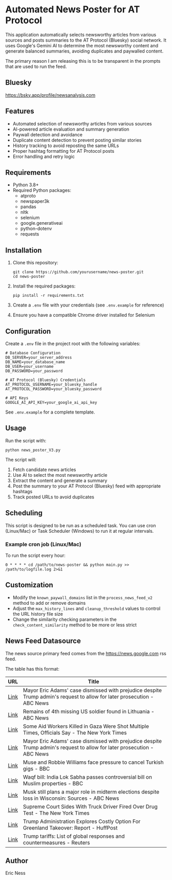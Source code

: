# Automated News Poster for AT Protocol

This application automatically selects newsworthy articles from various sources and posts summaries to the AT Protocol (Bluesky) social network. It uses Google's Gemini AI to determine the most newsworthy content and generate balanced summaries, avoiding duplicates and paywalled content.

The primary reason I am releasing this is to be transparent in the prompts that are used to run the feed.

## Bluesky 

https://bsky.app/profile/newsanalysis.com

## Features

- Automated selection of newsworthy articles from various sources
- AI-powered article evaluation and summary generation
- Paywall detection and avoidance
- Duplicate content detection to prevent posting similar stories
- History tracking to avoid reposting the same URLs
- Proper hashtag formatting for AT Protocol posts
- Error handling and retry logic

## Requirements

- Python 3.8+
- Required Python packages:
  - atproto
  - newspaper3k
  - pandas
  - nltk
  - selenium
  - google.generativeai
  - python-dotenv
  - requests

## Installation

1. Clone this repository:
   ```
   git clone https://github.com/yourusername/news-poster.git
   cd news-poster
   ```

2. Install the required packages:
   ```
   pip install -r requirements.txt
   ```

3. Create a `.env` file with your credentials (see `.env.example` for reference)

4. Ensure you have a compatible Chrome driver installed for Selenium

## Configuration

Create a `.env` file in the project root with the following variables:

```
# Database Configuration
DB_SERVER=your_server_address
DB_NAME=your_database_name
DB_USER=your_username
DB_PASSWORD=your_password

# AT Protocol (Bluesky) Credentials
AT_PROTOCOL_USERNAME=your_bluesky_handle
AT_PROTOCOL_PASSWORD=your_bluesky_password

# API Keys
GOOGLE_AI_API_KEY=your_google_ai_api_key
```

See `.env.example` for a complete template.

## Usage

Run the script with:

```
python news_poster_V3.py
```

The script will:
1. Fetch candidate news articles
2. Use AI to select the most newsworthy article
3. Extract the content and generate a summary
4. Post the summary to your AT Protocol (Bluesky) feed with appropriate hashtags
5. Track posted URLs to avoid duplicates

## Scheduling

This script is designed to be run as a scheduled task. You can use cron (Linux/Mac) or Task Scheduler (Windows) to run it at regular intervals.

### Example cron job (Linux/Mac)

To run the script every hour:

```
0 * * * * cd /path/to/news-poster && python main.py >> /path/to/logfile.log 2>&1
```

## Customization

- Modify the `known_paywall_domains` list in the `process_news_feed_v2` method to add or remove domains
- Adjust the `max_history_lines` and `cleanup_threshold` values to control the URL history file size
- Change the similarity checking parameters in the `check_content_similarity` method to be more or less strict

## News Feed Datasource

The news source primary feed comes from the https://news.google.com rss feed.

The table has this format:

| URL | Title |
|-----|-------|
| [Link](https://news.google.com/rss/articles/CBMiqgFBVV95cUxPa2R1Qk1OMFlIbVNrR2lySW5BeXZwNWwxSUJVS2haZ25rd1Jfd2pjU1hhNmkwTFlscHBnTnpvdzhEQnRwbng5T3BwZzJreUZuZUNxcklUQUpGSWNBVkp4c3poQ0FnZzM0UkhockprR0FuWlRjTWNEbFF1OHBPbWlwYjR2SGNqTEwtdldCOUowSHFpMjQ0RUlfYURPMzNqRTVzai0xZzBBMWJFUQ?oc=5) | Mayor Eric Adams' case dismissed with prejudice despite Trump admin's request to allow for later prosecution - ABC News |
| [Link](https://news.google.com/rss/articles/CBMipAFBVV95cUxPckVuNkFqclBocExaZkZYZE5IVE10c3VlcU5fYkpHcUFtQ2M0MzJxcWF6QUwtMjIySmw4ZFJXS3RsbGxpM1RJU0RPcUpGWWtUaEN1R1NfaWR0R2dBdWFQeVFna25OeUJYOHVycW5sNGEzREhnRy1mSkt6UVpYN0RPOVBXaVJVNnpFeGM5bkVaM1Zhbzl1NU4yQlhfUWlmbGVTYUxXLdIBqgFBVV95cUxPeVIweXVIUjVsWFFTMjNkSDI1X2RadVJEM01NZFNzc3ZjOGZxdHh0ZEtTYkVac3FfZy1PQ2ZjUVlhNTFpa0s2VjhvcEtSQklWRngxWUZfeXhRNW9HWXhoWVhMcHFwTk84WVhkLU9FN0NKVG5aMm1oUkkyaHc2SDVsZ1hubGZHSFZXYjBaN21SS3ZrMXhGc09lMEN5OFgtdXhpSnVHTHVhX0R3QQ?oc=5) | Remains of 4th missing US soldier found in Lithuania - ABC News |
| [Link](https://news.google.com/rss/articles/CBMikgFBVV95cUxOclBiMmhDRHZHSVRDTlpRRUtJNTJUNXJFaVVaUmh6eW96ZkpQVTR4V01yMWxVUnlYWnZzNGFJWFZNM2hhSmczNjU1bkRWV0MtN2lsTW1pT2o0WDRYbTQ4UzhfUTFxYVFPeWs3NUY1SE5IWmZmalZwWURkdEhlWGJwelZPTkFVT1k5Qjl5UWU2UFl4dw?oc=5) | Some Aid Workers Killed in Gaza Were Shot Multiple Times, Officials Say - The New York Times |
| [Link](https://news.google.com/rss/articles/CBMiqgFBVV95cUxPa2R1Qk1OMFlIbVNrR2lySW5BeXZwNWwxSUJVS2haZ25rd1Jfd2pjU1hhNmkwTFlscHBnTnpvdzhEQnRwbng5T3BwZzJreUZuZUNxcklUQUpGSWNBVkp4c3poQ0FnZzM0UkhockprR0FuWlRjTWNEbFF1OHBPbWlwYjR2SGNqTEwtdldCOUowSHFpMjQ0RUlfYURPMzNqRTVzai0xZzBBMWJFUdIBrwFBVV95cUxOeGM3RGdPV2FzTDFVcjRqWGE2aHRnd21lVlF1bEZFSUtlNnNKMnR1blhQa3hyOVZVeDlaWUpPVFVBaXZ2WXFSTDBWVzdFdXRFTGVGSW55R3FlOE1BT3RNQ1hXbFdPcE1Eck96M1ZTYnQ0RUZ2QTJHd0Q5RGljaFJORjBndS11bVBSSU05OWV2QkZqSVdKZ3laMF9ycXZzMlp0bm9tTlVvUmFPWVE2MW5v?oc=5) | Mayor Eric Adams' case dismissed with prejudice despite Trump admin's request to allow for later prosecution - ABC News |
| [Link](https://news.google.com/rss/articles/CBMiWkFVX3lxTE1HQVA3Mkdsb2dPcmd5M0FIU3RhR3JCckRzNjlzVDB5Yk5BamlqTHBNd1ZqVGlvVG44SUlOZFhSN3JBaFJXS1JFbVBFRG5pVUpHWGpfT0ZwR180QdIBX0FVX3lxTE9HRW9LV3ZDSDUzNnM2TklGa1dWZ2lLN01ZV19rOEQ5QXJ5cXo1dk9Gb0VIQTZIOG5lT1NoX3RMdlVhc2o4akZRcm5FN2Z4ejNFRWh5Y3IyY2JnUTIzX1pz?oc=5) | Muse and Robbie Williams face pressure to cancel Turkish gigs - BBC |
| [Link](https://news.google.com/rss/articles/CBMiWkFVX3lxTE4zUGFZMi1xNXBGMG5hVUhrUGI2YTh0U1dmV0NhaFRDRFZVRDBzcUlVVFBrVS1qY2ROcUxCN0FtdUp2M2VhMFdjc1MwOFl0V2RfQzRjYnpzMEZ4Zw?oc=5) | Waqf bill: India Lok Sabha passes controversial bill on Muslim properties - BBC |
| [Link](https://news.google.com/rss/articles/CBMipgFBVV95cUxNbmtkRDJmMExiNk1UQmxJNkRVWldpRjVFbjhISmYxRG9obWdPN3dBd2lZR1lGRV9RMnpNTVpsdHFzclpTVGMwVWhBbzlBM3VnRk5Qd1NLeEM3QnB2NXZycW1CTm5TMUdVX3NCY1E5N3hQT0JEQXdLcGxKRk9NdHRxOEpsRnU5X0hLMWtSTW53b1ctWWF0d1BDMER1LWhhVTdPdk92MER30gGrAUFVX3lxTE1iMFdsUDl3enp6Rms5OGNVZDVlNFVTNHdEQmZubE1MeXJVWlRHMl80NFdocVlzSy1paXVlbUF2YmwwSWNlZXVpME10YkZGMnltZmlFaVNTOXZmOExQeE9uVFVfTWk4ZE9pVVd6dUVqLWhhRmZiQmFVeHE1NnBBZUFGQVhBeDVWSGNVSnowRjlURkNMLXpBX0ZBT2owMXBVa3RCVlFaYWU0ZW5rMA?oc=5) | Musk still plans a major role in midterm elections despite loss in Wisconsin: Sources - ABC News |
| [Link](https://news.google.com/rss/articles/CBMieEFVX3lxTE5NZEtIb2NXNjlvbkJFdENRWnl5R283bHdxS01HQ2JfVlg1NHAxYXk5enJoQnVHSE9UMVVPOUhaalEzUzhLd2lNQXBZR2ItQVNadThGRHJpdURmMEFuZ1BzMTZHZDd0cE1DcnJwR2tPd0xMMjFTcHVtOA?oc=5) | Supreme Court Sides With Truck Driver Fired Over Drug Test - The New York Times |
| [Link](https://news.google.com/rss/articles/CBMimgFBVV95cUxPRGZoS2FWclJUd0lNQlN5ZDlqdnk4MjR1M2g0VFA3bW9TbEVRcjBKRjB3WWNtTUc5Y3ZFX2FoVDRabHBuLUxPVXRLam9rajdVcUE2TDdlb1JlQ0ItbDNKSER5ZXZ4N0t2dXh2cURkNGpMdDY2ZGloRHVtelZYOHBaRUh4LWtXZ0JZcENRQ05sRm1ndVNBZDZldy1B0gGfAUFVX3lxTFBDVGNKaV9wTmU3bGctektrYm52SjV5VDdTTWZIWkpVVjhaRW9zNnlXaEIzcGtTemZrb3Fkdi1FaFFadmFMOHFtVWxiRDAwdk9VcUQ4Z0xxbWxzOEVLdzI1cG92d3FoUUdsc29wS0dKbVF1eGUtTkdiN3ZldEJqcjNld1ppb1RKYTRnYlA5bFpOOUszM1NscDlNdmp6dzBJZw?oc=5) | Trump Administration Explores Costly Option For Greenland Takeover: Report - HuffPost |
| [Link](https://news.google.com/rss/articles/CBMimwFBVV95cUxNbXByY0xxbFZPZlBXWDRXWE55OWhQTmRvQXRvQ2pudTd4WG5PVXltYW1hSzBYeDVKSmRKZFBIQlFpQ1ktZ1BSTDRPZjgwa2dNaGR4aHVtZ0RXUDk3Ymk2Vzh3QkwzQVoyS2RmTUpQaXprTHY4ckRhWDhkVjZFa2RPT0Nhcm9BQ1ZzVDdiQWhLOWxQSXlpQTFEX1lMZw?oc=5) | Trump tariffs: List of global responses and countermeasures - Reuters |


## Author

Eric Ness
